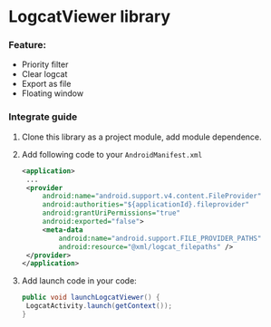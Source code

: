 # LogcatViewer library

### Feature:

- Priority filter
- Clear logcat
- Export as file 
- Floating window

### Integrate guide

1. Clone this library as a project module, add module dependence.

2. Add following code to your `AndroidManifest.xml`

   ```xml
   <application>
   	...  
   	<provider
   		android:name="android.support.v4.content.FileProvider"
   		android:authorities="${applicationId}.fileprovider"
   		android:grantUriPermissions="true"
   		android:exported="false">
   		<meta-data
   			android:name="android.support.FILE_PROVIDER_PATHS"
   			android:resource="@xml/logcat_filepaths" />
   	</provider>
   </application>
   ```


3. Add launch code in your code:

   ```java
   public void launchLogcatViewer() {
   	LogcatActivity.launch(getContext());
   }
   ```

   ​